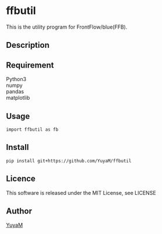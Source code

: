 ffbutil
====
This is the utility program for FrontFlow/blue(FFB).

## Description

## Requirement
Python3  
numpy  
pandas  
matplotlib

## Usage
```
import ffbutil as fb
```

## Install
```
pip install git+https://github.com/YuyaM/ffbutil
```

## Licence
This software is released under the MIT License, see LICENSE

## Author

[YuyaM](https://github.com/YuyaM)

